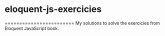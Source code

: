 # eloquent-js-exercicies
========================
My solutions to solve the exercicies from Eloquent JavaScript book.
